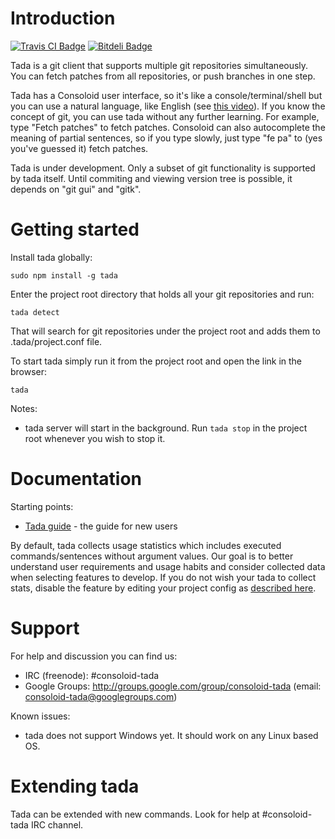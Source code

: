 # Introduction
[![Travis CI Badge](https://api.travis-ci.org/agmen-hu/tada.svg?branch=master)](https://travis-ci.org/agmen-hu/tada "Travis CI") [![Bitdeli Badge](https://d2weczhvl823v0.cloudfront.net/agmen-hu/tada/trend.png)](https://bitdeli.com/free "Bitdeli Badge")

Tada is a git client that supports multiple git repositories simultaneously. You can fetch patches
from all repositories, or push branches in one step.

Tada has a Consoloid user interface, so it's like a console/terminal/shell but you can use
a natural language, like English (see [this video](https://www.youtube.com/watch?v=fJAnyRuJ0MI)).
If you know the concept of git, you can use tada without any further learning. For example, type
"Fetch patches" to fetch patches. Consoloid can also autocomplete the meaning of partial sentences,
so if you type slowly, just type "fe pa" to (yes you've guessed it) fetch patches.

Tada is under development. Only a subset of git functionality is supported by tada itself. Until
commiting and viewing version tree is possible, it depends on "git gui" and "gitk".

# Getting started

Install tada globally:
```Shell
sudo npm install -g tada
```

Enter the project root directory that holds all your git repositories and run:
```Shell
tada detect
```

That will search for git repositories under the project root and adds them to .tada/project.conf
file.

To start tada simply run it from the project root and open the link in the browser:
```Shell
tada
```

Notes:
 * tada server will start in the background. Run `tada stop` in the project root whenever you wish to stop it.

# Documentation

Starting points:
 * [Tada guide](https://github.com/agmen-hu/tada/wiki/Tada-guide) - the guide for new users

By default, tada collects usage statistics which includes executed commands/sentences without argument
values. Our goal is to better understand user requirements and usage habits and consider collected data
when selecting features to develop. If you do not wish your tada to collect stats, disable the feature
by editing your project config as [described here](https://github.com/agmen-hu/tada/wiki/Usage-statistics).

# Support

For help and discussion you can find us:
 * IRC (freenode): #consoloid-tada
 * Google Groups: http://groups.google.com/group/consoloid-tada (email: consoloid-tada@googlegroups.com)

Known issues:
 * tada does not support Windows yet. It should work on any Linux based OS.

# Extending tada

Tada can be extended with new commands. Look for help at #consoloid-tada IRC channel.
